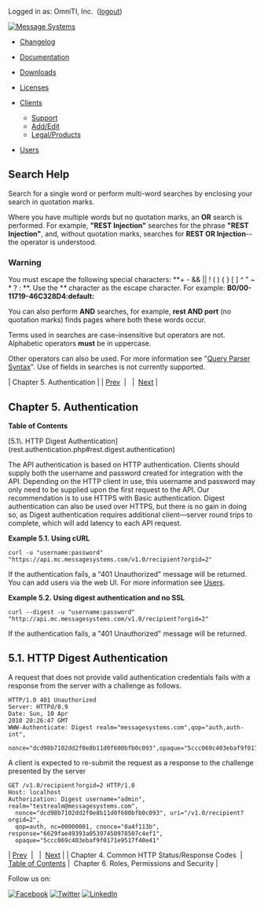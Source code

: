 Logged in as: OmniTI, Inc.  ([logout](https://support.messagesystems.com/logout.php))

[![Message Systems](https://support.messagesystems.com/images/ms-white205.png)](https://support.messagesystems.com/start.php) 

*   [Changelog](https://support.messagesystems.com/start.php?show=changelog)
*   [Documentation](https://support.messagesystems.com/docs/)
*   [Downloads](https://support.messagesystems.com/start.php)

*   [Licenses](https://support.messagesystems.com/license_summary.php)
*   <a href="">Clients</a>
    *   [Support](https://support.messagesystems.com/cs.php)
    *   [Add/Edit](https://support.messagesystems.com/edit_client.php)
    *   [Legal/Products](https://support.messagesystems.com/edit_products.php)
*   [Users](https://support.messagesystems.com/edit_customer.php)

## Search Help

Search for a single word or perform multi-word searches by enclosing your search in quotation marks.

Where you have multiple words but no quotation marks, an **OR** search is performed. For example, **"REST Injection"** searches for the phrase **"REST Injection"**, and, without quotation marks, searches for **REST OR Injection**--the operator is understood.

### Warning

You must escape the following special characters: **+ - && || ! ( ) { } [ ] ^ " ~ * ? : \**. Use the **\** character as the escape character. For example: **B0/00-11719-46C328D4\:default\:**

You can also perform **AND** searches, for example, **rest AND port** (no quotation marks) finds pages where both these words occur.

Terms used in searches are case-insensitive but operators are not. Alphabetic operators **must** be in uppercase.

Other operators can also be used. For more information see "[Query Parser Syntax](https://lucene.apache.org/core/old_versioned_docs/versions/3_0_0/queryparsersyntax.html)". Use of fields in searches is not currently supported.

| Chapter 5. Authentication |
| [Prev](rest.response.codes.php)  |   |  [Next](rest.roles.php) |

## Chapter 5. Authentication

**Table of Contents**

<dl class="toc">

<dt>[5.1\. HTTP Digest Authentication](rest.authentication.php#rest.digest.authentication)</dt>

</dl>

The API authentication is based on HTTP authentication. Clients should supply both the username and password created for integration with the API. Depending on the HTTP client in use, this username and password may only need to be supplied upon the first request to the API. Our recommendation is to use HTTPS with Basic authentication. Digest authentication can also be used over HTTPS, but there is no gain in doing so, as Digest authentication requires additional client—server round trips to complete, which will add latency to each API request.

<a name="idp197136"></a>

**Example 5.1. Using cURL**

`curl -u "username:password" "https://api.mc.messagesystems.com/v1.0/recipient?orgid=2"`

If the authentication fails, a "401 Unauthorized" message will be returned. You can add users via the web UI. For more information see [Users](https://support.messagesystems.com/docs/web-mc-user/mc3-administration-users.php).

<a name="idp200864"></a>

**Example 5.2. Using digest authentication and no SSL**

`curl --digest -u "username:password" "http://api.mc.messagesystems.com/v1.0/recipient?orgid=2"`

If the authentication fails, a "401 Unauthorized" message will be returned.

## 5.1. HTTP Digest Authentication

A request that does not provide valid authentication credentials fails with a response from the server with a challenge as follows.

```
HTTP/1.0 401 Unauthorized
Server: HTTPd/0.9
Date: Sun, 10 Apr
2010 20:26:47 GMT
WWW-Authenticate: Digest realm="messagesystems.com",qop="auth,auth-int",
  nonce="dcd98b7102dd2f0e8b11d0f600bfb0c093",opaque="5ccc069c403ebaf9f0171e9517f40e41"
```

A client is expected to re-submit the request as a response to the challenge presented by the server

```
GET /v1.0/recipient?orgid=2 HTTP/1.0
Host: localhost
Authorization: Digest username="admin", realm="testrealm@messagesystems.com",
  nonce="dcd98b7102dd2f0e8b11d0f600bfb0c093", uri="/v1.0/recipient?orgid=2",
  qop=auth, nc=00000001, cnonce="0a4f113b", response="6629fae49393a05397450978507c4ef1",
  opaque="5ccc069c403ebaf9f0171e9517f40e41"
```

| [Prev](rest.response.codes.php)  |   |  [Next](rest.roles.php) |
| Chapter 4. Common HTTP Status/Response Codes  | [Table of Contents](index.php) |  Chapter 6. Roles, Permissions and Security |

Follow us on:

[![Facebook](https://support.messagesystems.com/images/icon-facebook.png)](http://www.facebook.com/messagesystems) [![Twitter](https://support.messagesystems.com/images/icon-twitter.png)](http://twitter.com/#!/MessageSystems) [![LinkedIn](https://support.messagesystems.com/images/icon-linkedin.png)](http://www.linkedin.com/company/message-systems)